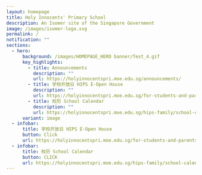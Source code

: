 ```yaml
---
layout: homepage
title: Holy Innocents' Primary School
description: An Isomer site of the Singapore Government
image: /images/isomer-logo.svg
permalink: /
notification: ""
sections:
  - hero:
      background: /images/HOMEPAGE_HERO banner/Test_4.gif
      key_highlights:
        - title: Announcements
          description: ""
          url: https://holyinnocentspri.moe.edu.sg/announcements/
        - title: 学校开放日 HIPS E-Open House
          description: ""
          url: https://holyinnocentspri.moe.edu.sg/for-students-and-parents/e-openhouse/
        - title: 校历 School Calendar
          description: ""
          url: https://holyinnocentspri.moe.edu.sg/hips-family/school-calendar/
      variant: image
  - infobar:
      title: 学校开放日 HIPS E-Open House
      button: Click
      url: https://holyinnocentspri.moe.edu.sg/for-students-and-parents/e-openhouse/
  - infobar:
      title: 校历 School Calendar
      button: CLICK
      url: https://holyinnocentspri.moe.edu.sg/hips-family/school-calendar/
---
```

